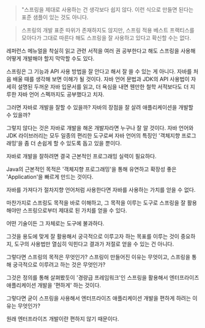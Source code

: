 



> "스프링을 제대로 사용하는 건 생각보다 쉽지 않다.
> 이런 식으로 만들면 된다는 표준 샘플이 있는 것도 아니다.

> 스프링의 개발 표준 따위가 존재하지도 않지만,
> 스프링 적용 베스트 프랙티스를 모아다가 그대로 따른다 해도
> 스프링을 잘 사용하고 있다고 확신할 수는 없다.

레퍼런스 메뉴얼을 착실히 읽고 관련 서적을 여러 권 공부한다고 해도
스프링을 사용해 어떻게 개발해야 할지 막막할 수도 있다.

스프링은 그 기능과 API 사용 방법을 잘 안다고 해서 잘 쓸 수 있는 게 아니다.
자바를 처음 배울 때를 생각해 보면 이해가 될 것이다.
자바 언어 문법과 JDK의 API 사용법이 자세히 설명된 두꺼운 자바 입문서를 읽고,
더 욕심을 내면 웬만한 철학 서적보다도 더 지루한 자바 언어 스펙까지도 공부했다고 치자.



그러면 자바로 개발을 잘할 수 있을까?
자바의 장점을 잘 살려 애플리케이션을 개발할 수 있을까?

그렇지 않다는 것은 자바로 개발을 해온 개발자라면 누구나 잘 알 것이다.
자바 언어와 JDK 라이브러리는 모두 일종의 편리한 도구로써
자바 언어의 특징인 '객체지향 프로그래밍'을 좀 더 손쉽게 할 수 있도록 돕고 있을 뿐이다.



자바로 개발을 잘하려면 결국 근본적인 프로그래밍 실력이 필요하다.

Java의 근본적인 목적은 '객체지향 프로그래밍'을 통해 
유연하고 확장성 좋은 'Application'을 빠르게 만드는 것이다.

자바를 가져다가 절차지향 언어처럼 사용한다면 자바를 사용하는 가치를 얻을 수 없다.

마찬가지로 스프링도 목적을 바로 이해하고, 그 목적을 이루는 도구로
스프링을 잘 활용해야만 스프링으로부터 제대로 된 가치를 얻을 수 있다.



어떤 기술이든 그 자체로는 도구에 불과하다.

그것을 용도에 맞게 잘 활용해서 궁극적으로 이루고자 하는 목표를
이루는 것이 중요하지, 도구의 사용법만 열심히 익힌다고 
결과가 저절로 얻을 수 있는 건 아니다.



그렇다면 스프링의 목적은 무엇인가?
스프링이 만들어진 이유는 무엇이고,
스프링을 통해 궁극적으로 이루려고 하는 것은 무엇인가?

그것은 정의를 통해 살펴봤듯이 '경량급 프레임워크'인 스프링을 활용해서
엔터프라이즈 애플리케이션 개발을 '편하게' 하는 것이다.

그렇다면 굳이 스프링을 사용해서 엔터프라이즈 애플리케이션 개발을
편하게 하려는 이유는 무엇인가?

원래 엔터프라이즈 개발이란 편하지 않기 때문이다.
